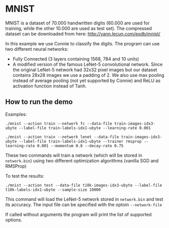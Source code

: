 # MNIST
MNIST is a dataset of 70.000 handwritten digits (60.000 are used for training, while the other 10.000 are used as test set).
The compressed dataset can be downloaded from here: http://yann.lecun.com/exdb/mnist/

In this example we use Connie to classify the digits. The program can use two different neural networks:

- Fully Connected (3 layers containing 1568, 784 and 10 units)
- A modified version of the famous LeNet-5 convolutional network. Since the original LeNet-5 network had 32x32 pixel images but our dataset contains 28x28 images we use a padding of 2. We also use max pooling instead of average pooling (not yet supported by Connie) and ReLU as activation function instead of Tanh.

## How to run the demo
Examples:

```./mnist --action train --network fc --data-file train-images-idx3-ubyte --label-file train-labels-idx1-ubyte --learning-rate 0.001```

```./mnist --action train --network lenet --data-file train-images-idx3-ubyte --label-file train-labels-idx1-ubyte --trainer rmsprop --learning-rate 0.001 --momentum 0.8 --decay-rate 0.75```

These two commands will train a network (which will be stored in ```network.bin```) using two different optimization algorithms (vanilla SGD and RMSProp)

To test the results:

```./mnist --action test --data-file t10k-images-idx3-ubyte --label-file t10k-labels-idx1-ubyte --sample-size 10000```

This command will load the LeNet-5 network stored in ```network.bin``` and test its accuracy.
The input file can be specified with the optoin ```--network-file```

If called without arguments the program will print the list of supported options.